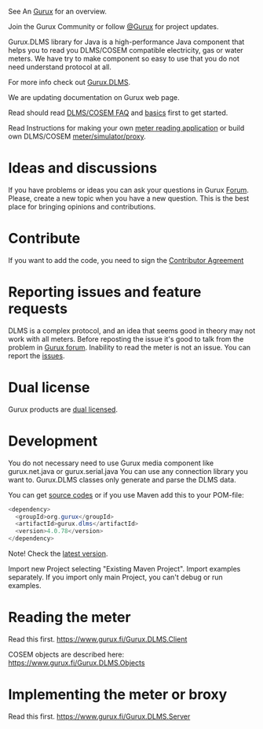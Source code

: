 See An [Gurux](https://www.gurux.fi/ "Gurux") for an overview.

Join the Gurux Community or follow [@Gurux](https://twitter.com/guruxorg "@Gurux") for project updates.

Gurux.DLMS library for Java is a high-performance Java component that helps you to read you DLMS/COSEM compatible electricity, gas or water meters. We have try to make component so easy to use that you do not need understand protocol at all.

For more info check out [Gurux.DLMS](https://www.gurux.fi/Gurux.DLMS "Gurux.DLMS").

We are updating documentation on Gurux web page. 

Read should read [DLMS/COSEM FAQ](https://www.gurux.fi/DLMSCOSEMFAQ) and [basics](https://www.gurux.fi/DLMSInNutshell) first to get started. 

Read Instructions for making your own [meter reading application](https://www.gurux.org/DLMSIntro) or build own 
DLMS/COSEM [meter/simulator/proxy](https://www.gurux.fi/Gurux.DLMS.Server).

Ideas and discussions
=========================== 

If you have problems or ideas you can ask your questions in Gurux [Forum](https://www.gurux.fi/forum). Please, create a new topic when you have a new question.
This is the best place for bringing opinions and contributions. 

Contribute
=========================== 

If you want to add the code, you need to sign the [Contributor Agreement](https://www.gurux.fi/files/ContributorAgreement.dotx)

Reporting issues and feature requests
=========================== 

DLMS is a complex protocol, and an idea that seems good in theory may not work with all meters. Before reposting the issue it's good to talk from the problem in [Gurux forum](https://www.gurux.fi/forum).
Inability to read the meter is not an issue.
You can report the [issues](https://www.gurux.fi/project/issues/gurux.dlms.java). 

Dual license
=========================== 
Gurux products are [dual licensed](https://gurux.fi/OpenSource).

Development
=========================== 

You do not necessary need to use Gurux media component like gurux.net.java or gurux.serial.java 
You can use any connection library you want to.
Gurux.DLMS classes only generate and parse the DLMS data.

You can get [source codes](https://www.github.com/gurux/gurux.dlms.java) or if you use Maven add this to your POM-file:
```java
<dependency>
  <groupId>org.gurux</groupId>
  <artifactId>gurux.dlms</artifactId>
  <version>4.0.78</version>
</dependency>
```
Note! Check the [latest version](https://central.sonatype.com/artifact/org.gurux/gurux.dlms).

Import new Project selecting "Existing Maven Project". Import examples separately. If you import only main Project, you can't debug or run examples. 

Reading the meter
=========================== 

Read this first.
https://www.gurux.fi/Gurux.DLMS.Client

COSEM objects are described here:
https://www.gurux.fi/Gurux.DLMS.Objects

Implementing the meter or broxy
=========================== 

Read this first.
https://www.gurux.fi/Gurux.DLMS.Server
